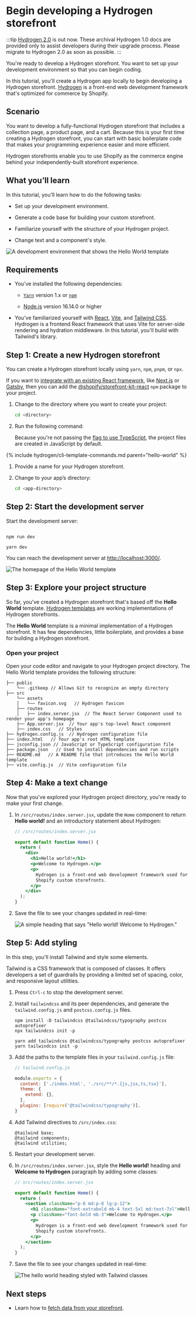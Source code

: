 # Begin developing a Hydrogen storefront


:::tip
[Hydrogen 2.0](https://hydrogen.shopify.dev) is out now. These archival Hydrogen 1.0 docs are provided only to assist developers during their upgrade process. Please migrate to Hydrogen 2.0 as soon as possible.
:::



You're ready to develop a Hydrogen storefront. You want to set up your development environment so that you can begin coding.

In this tutorial, you'll create a Hydrogen app locally to begin developing a Hydrogen storefront. [Hydrogen](https://shopify.dev/docs/custom-storefronts/hydrogen) is a front-end web development framework that's optimized for commerce by Shopify.

## Scenario

You want to develop a fully-functional Hydrogen storefront that includes a collection page, a product page, and a cart. Because this is your first time creating a Hydrogen storefront, you can start with basic boilerplate code that makes your programming experience easier and more efficient.

Hydrogen storefronts enable you to use Shopify as the commerce engine behind your independently-built storefront experience.

## What you’ll learn

In this tutorial, you’ll learn how to do the following tasks:

- Set up your development environment.

- Generate a code base for building your custom storefront.

- Familiarize yourself with the structure of your Hydrogen project.

- Change text and a component's style.

![A development environment that shows the Hello World template](https://shopify.dev/assets/custom-storefronts/hydrogen/hydrogen-begin-development.png)

## Requirements

- You’ve installed the following dependencies:

    - [`Yarn`](https://yarnpkg.com/) version 1.x or [`npm`](https://www.npmjs.com/)

    - [Node.js](https://nodejs.org/en/) version 16.14.0 or higher

- You've familiarized yourself with [React](https://reactjs.org/), [Vite](https://vitejs.dev/), and [Tailwind CSS](https://tailwindcss.com/). Hydrogen is a frontend React framework that uses Vite for server-side rendering and hydration middleware. In this tutorial, you'll build with Tailwind's library.

## Step 1: Create a new Hydrogen storefront

You can create a Hydrogen storefront locally using `yarn`, `npm`, `pnpm`, or `npx`.

If you want to [integrate with an existing React framework](https://shopify.dev/docs/custom-storefronts/react-storefront-kit), like [Next.js](https://nextjs.org/) or [Gatsby](https://www.gatsbyjs.com/), then you can add the [@shopify/storefront-kit-react](https://www.npmjs.com/package/@shopify/storefront-kit-react) `npm` package to your project.

1. Change to the directory where you want to create your project:


    ```bash
    cd <directory>
    ```



1. Run the following command:

    Because you're not passing the [flag to use TypeScript](/tutorials/getting-started/templates/), the project files are created in JavaScript by default.

{% include hydrogen/cli-template-commands.md parent="hello-world" %}

1. Provide a name for your Hydrogen storefront.

1. Change to your app’s directory:


    ```bash
    cd <app-directory>
    ```



## Step 2: Start the development server

Start the development server:

```bash?title: 'npm'

npm run dev
```

```bash?title: 'Yarn'
yarn dev
```



You can reach the development server at <http://localhost:3000/>.

![The homepage of the Hello World template](https://shopify.dev/assets/custom-storefronts/hydrogen/visit-dev-env.png)

## Step 3: Explore your project structure

So far, you've created a Hydrogen storefront that's based off the **Hello World** template. [Hydrogen templates](/tutorials/getting-started/templates/) are working implementations of Hydrogen storefronts.

The **Hello World** template is a minimal implementation of a Hydrogen storefront. It has few dependencies, little boilerplate, and provides a base for building a Hydrogen storefront.

### Open your project

Open your code editor and navigate to your Hydrogen project directory. The Hello World template provides the following structure:

```
├── public
    └── .gitkeep // Allows Git to recognize an empty directory
├── src
    └── assets
    │   └── favicon.svg   // Hydrogen favicon
    ├── routes
    │   ├── index.server.jsx  // The React Server Component used to render your app's homepage
    ├── App.server.jsx  // Your app's top-level React component
    ├── index.css   // Styles
├── hydrogen.config.js  // Hydrogen configuration file
├── index.html   // Your app's root HTML template
├── jsconfig.json // JavaScript or TypeScript configuration file
├── package.json   // Used to install dependencies and run scripts
├── README.md   // A README file that introduces the Hello World template
├── vite.config.js  // Vite configuration file
```



## Step 4: Make a text change

Now that you've explored your Hydrogen project directory, you're ready to make your first change.

1. In `/src/routes/index.server.jsx`, update the `Home` component to return **Hello world!** and an introductory statement about Hydrogen:

    ```jsx
    // /src/routes/index.server.jsx

    export default function Home() {
      return (
        <div>
          <h1>Hello world!</h1>
          <p>Welcome to Hydrogen.</p>
          <p>
            Hydrogen is a front-end web development framework used for building
            Shopify custom storefronts.
          </p>
        </div>
      );
    }
    ```



1. Save the file to see your changes updated in real-time:

    ![A simple heading that says "Hello world! Welcome to Hydrogen."](https://shopify.dev/assets/custom-storefronts/hydrogen/make-text-change.png)

## Step 5: Add styling

In this step, you'll install Tailwind and style some elements.

Tailwind is a CSS framework that is composed of classes. It offers developers a set of guardrails by providing a limited set of spacing, color, and responsive layout utilities.

1. Press `Ctrl-c` to stop the development server.

1. Install `tailwindcss` and its peer dependencies, and generate the `tailwind.config.js` and `postcss.config.js` files.


    ```bash?title: 'npm'
    npm install -D tailwindcss @tailwindcss/typography postcss autoprefixer
    npx tailwindcss init -p
    ```

    ```bash?title: 'Yarn'
    yarn add tailwindcss @tailwindcss/typography postcss autoprefixer
    yarn tailwindcss init -p
    ```



1. Add the paths to the template files in your `tailwind.config.js` file:

    ```js
    // tailwind.config.js

    module.exports = {
      content: ['./index.html', './src/**/*.{js,jsx,ts,tsx}'],
      theme: {
        extend: {},
      },
      plugins: [require('@tailwindcss/typography')],
    }
    ```



1. Add Tailwind directives to `/src/index.css`:

    ```
    @tailwind base;
    @tailwind components;
    @tailwind utilities;
    ```



1. Restart your development server.

1. In `/src/routes/index.server.jsx`, style the **Hello world!** heading and **Welcome to Hydrogen** paragraph by adding some classes:

    ```jsx
    // src/routes/index.server.jsx

    export default function Home() {
      return (
        <section className="p-6 md:p-8 lg:p-12">
          <h1 className="font-extrabold mb-4 text-5xl md:text-7xl">Hello world!</h1>
          <p className="font-bold mb-3">Welcome to Hydrogen.</p>
          <p>
            Hydrogen is a front-end web development framework used for building
            Shopify custom storefronts.
          </p>
        </section>
      );
    }
    ```



1. Save the file to see your changes updated in real-time:

    ![The hello world heading styled with Tailwind classes](https://shopify.dev/assets/custom-storefronts/hydrogen/component-style-change.png)

## Next steps

- Learn how to [fetch data from your storefront](/tutorials/getting-started/tutorial/fetch-data/).
